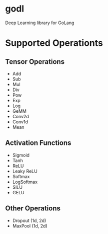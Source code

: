 # godl

Deep Learning library for GoLang

# Supported Operationts

## Tensor Operations

- Add
- Sub
- Mul
- Div
- Pow
- Exp
- Log
- GeMM
- Conv2d
- Conv1d
- Mean

## Activation Functions

- Sigmoid
- Tanh
- ReLU
- Leaky ReLU
- Softmax
- LogSoftmax
- SILU
- GELU

## Other Operations

- Dropout (1d, 2d)
- MaxPool (1d, 2d)
